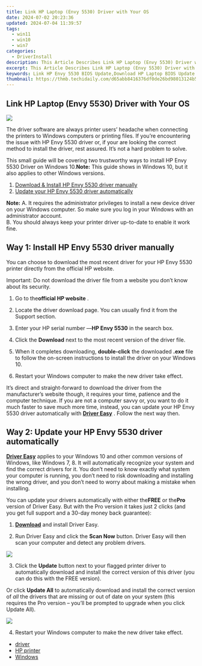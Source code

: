 ```yaml
---
title: Link HP Laptop (Envy 5530) Driver with Your OS
date: 2024-07-02 20:23:36
updated: 2024-07-04 11:39:57
tags:
  - win11
  - win10
  - win7
categories:
  - DriverInstall
description: This Article Describes Link HP Laptop (Envy 5530) Driver with Your OS
excerpt: This Article Describes Link HP Laptop (Envy 5530) Driver with Your OS
keywords: Link HP Envy 5530 BIOS Update,Download HP Laptop BIOS Update Utility,Install Drivers for HP Envy 5530 Laptop,Guide,Official HP Laptop Driver Update Tools,Link HP Laptop BIOS Update (Envy 5530) Instructions,Secure Your HP Envy 5530 with Latest Drivers and BIOS
thumbnail: https://thmb.techidaily.com/d65abb8416376df0de26bd98013124b5d718bb272b657e526e62baf007bb9ef2.jpg
---
```


## Link HP Laptop (Envy 5530) Driver with Your OS

![](https://images.drivereasy.com/wp-content/uploads/2018/02/img_5a8012476217a.jpg)

 The driver software are always printer users’ headache when connecting the printers to Windows computers or printing files. If you’re encountering the issue with HP Envy 5530 driver or, if your are looking the correct method to install the driver, rest assured. It’s not a hard problem to solve.

 This small guide will be covering two trustworthy ways to install HP Envy 5530 Driver on Windows 10.**Note:** This guide shows in Windows 10, but it also applies to other Windows versions.

1. [Download & Install HP Envy 5530 driver manually](#way1)
2. [Update your HP Envy 5530 driver automatically](#way2)

**Note:**
 A. It requires the administrator privileges to install a new device driver on your Windows computer. So make sure you log in your Windows with an administrator account.  
 B. You should always keep your printer driver up-to-date to enable it work fine.

## Way 1: Install HP Envy 5530 driver manually

 You can choose to download the most recent driver for your HP Envy 5530 printer directly from the official HP website.

 Important: Do not download the driver file from a website you don’t know about its security.

 1) Go to the**official HP website** .

 2) Locate the driver download page. You can usually find it from the Support section.

 3) Enter your HP serial number —**HP Envy 5530**  in the search box.

 4) Click the **Download**  next to the most recent version of the driver file.

 5) When it completes downloading, **double-click**  the downloaded **.exe**  file to follow the on-screen instructions to install the driver on your Windows 10.

 6) Restart your Windows computer to make the new driver take effect.

 It’s direct and straight-forward to download the driver from the manufacturer’s website though, it requires your time, patience and the computer technique. If you are not a computer savvy or, you want to do it much faster to save much more time, instead, you can update your HP Envy 5530 driver automatically with **[Driver Easy](https://tools.techidaily.com/drivereasy/download/)**  . Follow the next way then.

## Way 2: Update your HP Envy 5530 driver automatically

**[Driver Easy](https://tools.techidaily.com/drivereasy/download/)**  applies to your Windows 10 and other common versions of Windows, like Windows 7, 8\. It will automatically recognize your system and find the correct drivers for it. You don’t need to know exactly what system your computer is running, you don’t need to risk downloading and installing the wrong driver, and you don’t need to worry about making a mistake when installing.

 You can update your drivers automatically with either the**FREE** or the**Pro** version of Driver Easy. But with the Pro version it takes just 2 clicks (and you get full support and a 30-day money back guarantee):

 1) **[Download](https://tools.techidaily.com/drivereasy/download/)**   and install Driver Easy.

 2) Run Driver Easy and click the **Scan Now**   button. Driver Easy will then scan your computer and detect any problem drivers.

![](https://images.drivereasy.com/wp-content/uploads/2018/02/img_5a80170227025.jpg)

3) Click the **Update**  button next to your flagged printer driver to automatically download and install the correct version of this driver (you can do this with the FREE version).

Or click **Update All**  to automatically download and install the correct version of _all_  the drivers that are missing or out of date on your system (this requires the Pro version – you’ll be prompted to upgrade when you click Update All).

![](https://images.drivereasy.com/wp-content/uploads/2018/02/img_5a80184c31794.jpg)

4) Restart your Windows computer to make the new driver take effect.

* [driver](https://tools.techidaily.com/drivereasy/download/)
* [HP printer](https://tools.techidaily.com/drivereasy/download/)
* [Windows](https://tools.techidaily.com/drivereasy/download/)

<ins class="adsbygoogle"
     style="display:block"
     data-ad-format="autorelaxed"
     data-ad-client="ca-pub-7571918770474297"
     data-ad-slot="1223367746"></ins>



<ins class="adsbygoogle"
     style="display:block"
     data-ad-client="ca-pub-7571918770474297"
     data-ad-slot="8358498916"
     data-ad-format="auto"
     data-full-width-responsive="true"></ins>
